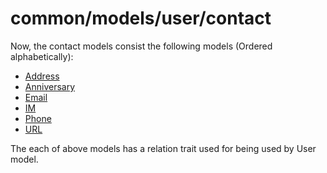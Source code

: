 # common/models/user/contact

Now, the contact models consist the following models (Ordered alphabetically):

- [Address](Address.php)
- [Anniversary](Anniversary.php)
- [Email](Email.php)
- [IM](IM.php)
- [Phone](Phone.php)
- [URL](URL.php)

The each of above models has a relation trait used for being used by User model.